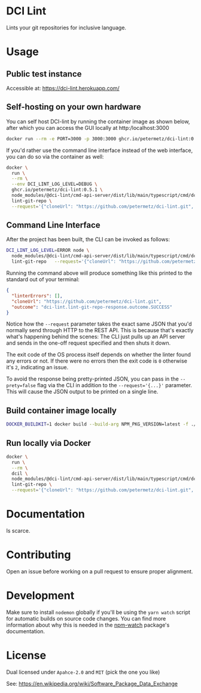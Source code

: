 
# DCI Lint

Lints your git repositories for inclusive language.

# Usage

## Public test instance

Accessible at: https://dci-lint.herokuapp.com/

## Self-hosting on your own hardware

You can self host DCI-lint by running the container image as shown below,
after which you can access the GUI locally at http:/localhost:3000

```sh
docker run --rm -e PORT=3000 -p 3000:3000 ghcr.io/petermetz/dci-lint:0.5.1
```

If you'd rather use the command line interface instead of the web interface,
you can do so via the container as well:

```sh
docker \
  run \
  --rm \
  --env DCI_LINT_LOG_LEVEL=DEBUG \
  ghcr.io/petermetz/dci-lint:0.5.1 \
  node_modules/@dci-lint/cmd-api-server/dist/lib/main/typescript/cmd/dci-lint-cli.js \
  lint-git-repo \
  --request='{"cloneUrl": "https://github.com/petermetz/dci-lint.git", "targetPhrasePatterns": ["something-mean"]}'
```


## Command Line Interface

After the project has been built, the CLI can be invoked as follows:

```sh
DCI_LINT_LOG_LEVEL=ERROR node \
  node_modules/@dci-lint/cmd-api-server/dist/lib/main/typescript/cmd/dci-lint-cli.js   \
  lint-git-repo   --request='{"cloneUrl": "https://github.com/petermetz/dci-lint.git", "targetPhrasePatterns": ["something-mean"], "checkoutArgs": ["v0.5.0"]}'
```

Running the command above will produce something like this printed to the standard out of your terminal:
```json
{
  "linterErrors": [],
  "cloneUrl": "https://github.com/petermetz/dci-lint.git",
  "outcome": "dci-lint.lint-git-repo-response.outcome.SUCCESS"
}
```

Notice how the `--request` parameter takes the
exact same JSON that you'd normally send
through HTTP to the REST API. This is because
that's exactly what's happening behind the scenes:
The CLI just pulls up an API server and sends in
the one-off request specified and then shuts it down.

The exit code of the OS process itself depends on
whether the linter found any errors or not.
If there were no errors then the exit code is `0`
otherwise it's `2`, indicating an issue.

To avoid the response being pretty-printed JSON, you can pass in the `--prety=false` flag via the CLI in addition to the `--request='{...}'` parameter. This will cause the JSON output to be printed on a single line.

## Build container image locally

```sh
DOCKER_BUILDKIT=1 docker build --build-arg NPM_PKG_VERSION=latest -f ./Dockerfile . -t dcil
```

## Run locally via Docker

```sh
docker \
  run \
  --rm \
  dcil \
  node_modules/@dci-lint/cmd-api-server/dist/lib/main/typescript/cmd/dci-lint-cli.js \
  lint-git-repo \
  --request='{"cloneUrl": "https://github.com/petermetz/dci-lint.git", "targetPhrasePatterns": ["something-mean"]}'
```

# Documentation

Is scarce.

# Contributing

Open an issue before working on a pull request to ensure proper alignment.

# Development

Make sure to install `nodemon` globally if you'll be using the `yarn watch` script
for automatic builds on source code changes.
You can find more information about why this is needed in the [npm-watch](https://github.com/M-Zuber/npm-watch#common-issues) package's documentation.

# License

Dual licensed under `Apahce-2.0` and `MIT` (pick the one you like)

See: https://en.wikipedia.org/wiki/Software_Package_Data_Exchange

